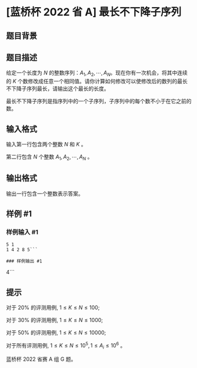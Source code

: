 # [蓝桥杯 2022 省 A] 最长不下降子序列

## 题目背景



## 题目描述

给定一个长度为 $N$ 的整数序列：$A_{1}, A_{2}, \cdots, A_{N}$。现在你有一次机会，将其中连续的 $K$ 个数修改成任意一个相同值。请你计算如何修改可以使修改后的数列的最长不下降子序列最长，请输出这个最长的长度。

最长不下降子序列是指序列中的一个子序列，子序列中的每个数不小于在它之前的数。

## 输入格式

输入第一行包含两个整数 $N$ 和 $K$ 。

第二行包含 $N$ 个整数 $A_{1}, A_{2}, \cdots, A_{N}$ 。


## 输出格式

输出一行包含一个整数表示答案。

## 样例 #1

### 样例输入 #1
```
5 1
1 4 2 8 5```

### 样例输出 #1

```
4```

## 提示

对于 $20 \%$ 的评测用例, $1 \leq K \leq N \leq 100$;

对于 $30 \%$ 的评测用例, $1 \leq K \leq N \leq 1000$; 

对于 $50 \%$ 的评测用例, $1 \leq K \leq N \leq 10000$;

对于所有评测用例, $1 \leq K \leq N \leq 10^{5}, 1 \leq A_{i} \leq 10^{6}$ 。 

蓝桥杯 2022 省赛 A 组 G 题。
